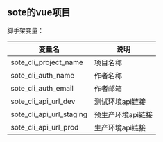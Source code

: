 ## sote的vue项目
脚手架变量：

|变量名|说明|
|--|--|
|sote_cli_project_name|项目名称|
|sote_cli_auth_name|作者名称|
|sote_cli_auth_email|作者邮箱|
|sote_cli_api_url_dev|测试环境api链接|
|sote_cli_api_url_staging|预生产环境api链接|
|sote_cli_api_url_prod|生产环境api链接|
